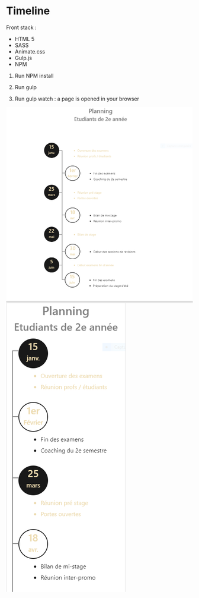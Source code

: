 # Timeline

Front stack :
* HTML 5
* SASS
* Animate.css
* Gulp.js
* NPM

1) Run NPM install

3) Run gulp

4) Run gulp watch : a page is opened in your browser


![Desktop view](captures/desktop.PNG "Desktop")
![Responsive view](captures/mobile.PNG "Mobile")
